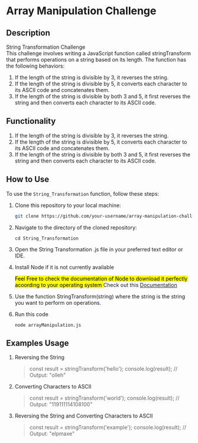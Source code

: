 # Array Manipulation Challenge

## Description

String Transformation Challenge  
This challenge involves writing a JavaScript function called stringTransform that performs operations on a string based on its length. The function has the following behaviors:  

1. If the length of the string is divisible by 3, it reverses the string.
2. If the length of the string is divisible by 5, it converts each character to its ASCII code and concatenates them.
3. If the length of the string is divisible by both 3 and 5, it first reverses the string and then converts each character to its ASCII code.

## Functionality

1. If the length of the string is divisible by 3, it reverses the string.
2. If the length of the string is divisible by 5, it converts each character to its ASCII code and concatenates them.
3. If the length of the string is divisible by both 3 and 5, it first reverses the string and then converts each character to its ASCII code.


## How to Use

To use the `String_Transformation` function, follow these steps:

1. Clone this repository to your local machine:

   ```bash
   git clone https://github.com/your-username/array-manipulation-challenge.git
   
2. Navigate to the directory of the cloned repository:

   ```
   cd String_Transformation
   ```

3. Open the String Transformation .js file in your preferred text editor or IDE.

4. Install Node if it is not currently available

   <mark> Feel Free to check the documentation of Node to download it perfectly acoording to your operating system </mark>
   Check out this [Documentation](https://nodejs.org/en)

5. Use the function StringTransform(string) where the string is the string you want to perform on operations.
6. Run this code

   ```
   node arrayManipulation.js
    ```
## Examples Usage

1. Reversing the String

   > const result = stringTransform('hello');
   > console.log(result); // Output: "olleh"

2. Converting Characters to ASCII

   >  const result = stringTransform('world');
   > console.log(result); // Output: "119111114108100"

3. Reversing the String and Converting Characters to ASCII

   > const result = stringTransform('example');
   > console.log(result); // Output: "elpmaxe"







   
